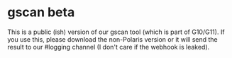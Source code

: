 # gscan beta

This is a public (ish) version of our gscan tool (which is part of G10/G11). If you use this, please download the non-Polaris version or it will send the result to our #logging channel (I don't care if the webhook is leaked).
